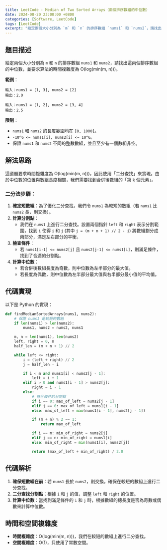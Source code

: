```yaml
---
title: LeetCode - Median of Two Sorted Arrays（兩個排序數組的中位數）
date: 2024-08-20 23:00:00 +0800
categories: [Software, LeetCode]
tags: [LeetCode] 
excerpt: "給定兩個大小分別為 `m` 和 `n` 的排序數組 `nums1` 和 `nums2`，請找出這兩個排序數組的中位數，並要求算法的時間複雜度為 O(log(min(m, n)))。"
---
```


## 題目描述
給定兩個大小分別為 `m` 和 `n` 的排序數組 `nums1` 和 `nums2`，請找出這兩個排序數組的中位數，並要求算法的時間複雜度為 O(log(min(m, n)))。

**範例**：

```plaintext
輸入：nums1 = [1, 3], nums2 = [2]
輸出：2.0

輸入：nums1 = [1, 2], nums2 = [3, 4]
輸出：2.5
```

**限制**：
- `nums1` 和 `nums2` 的長度範圍均在 `[0, 1000]`。
- `-10^6 <= nums1[i], nums2[i] <= 10^6`。
- 保證 `nums1` 和 `nums2` 不同的整數數組，並且至少有一個數組非空。

## 解法思路
這道題要求時間複雜度為 O(log(min(m, n)))，因此使用「二分查找」來實現。由於中位數的位置與數組長度相關，我們需要找到合併後數組的「第 k 個元素」。

### 二分法步驟：
1. **確定短數組**：為了優化二分查找，我們令 `nums1` 為較短的數組（若 `nums1` 比 `nums2` 長，則交換）。
2. **計算分割點**：
   - 我們在 `nums1` 上進行二分查找。設置兩個指針 `left` 和 `right` 表示分割範圍，找到 `i` 使得 `i` 和 `j` (其中 `j = (m + n + 1) // 2 - i`) 將數組劃分成兩部分，滿足左右部分的平衡。
3. **檢查條件**：
   - 若 `nums1[i-1] <= nums2[j]` 且 `nums2[j-1] <= nums1[i]`，則滿足條件，找到了合適的分割點。
4. **計算中位數**：
   - 若合併後數組長度為奇數，則中位數為左半部分的最大值。
   - 若長度為偶數，則中位數為左半部分最大值與右半部分最小值的平均值。

## 代碼實現

以下是 Python 的實現：

```python
def findMedianSortedArrays(nums1, nums2):
    # 保證 nums1 是較短的數組
    if len(nums1) > len(nums2):
        nums1, nums2 = nums2, nums1

    m, n = len(nums1), len(nums2)
    left, right = 0, m
    half_len = (m + n + 1) // 2

    while left <= right:
        i = (left + right) // 2
        j = half_len - i

        if i < m and nums1[i] < nums2[j - 1]:
            left = i + 1
        elif i > 0 and nums1[i - 1] > nums2[j]:
            right = i - 1
        else:
            # 符合條件的分割點
            if i == 0: max_of_left = nums2[j - 1]
            elif j == 0: max_of_left = nums1[i - 1]
            else: max_of_left = max(nums1[i - 1], nums2[j - 1])

            if (m + n) % 2 == 1:
                return max_of_left

            if i == m: min_of_right = nums2[j]
            elif j == n: min_of_right = nums1[i]
            else: min_of_right = min(nums1[i], nums2[j])

            return (max_of_left + min_of_right) / 2.0
```

## 代碼解析
1. **確保短數組在前**：若 `nums1` 長於 `nums2`，則交換，確保在較短的數組上進行二分查找。
2. **二分查找分割點**：根據 `i` 和 `j` 的值，調整 `left` 和 `right` 的位置。
3. **計算中位數**：當找到滿足條件的 `i` 和 `j` 時，根據數組的總長度是否為奇數或偶數來計算中位數。

## 時間和空間複雜度
- **時間複雜度**：O(log(min(m, n)))，我們在較短的數組上進行二分查找。
- **空間複雜度**：O(1)，只使用了常數空間。
